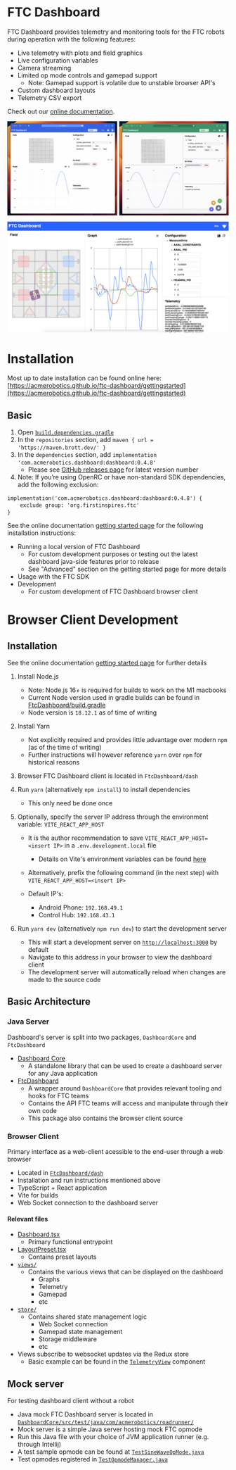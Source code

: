 # FTC Dashboard

FTC Dashboard provides telemetry and monitoring tools for the FTC robots during operation with the following features:

- Live telemetry with plots and field graphics
- Live configuration variables
- Camera streaming
- Limited op mode controls and gamepad support
  - Note: Gamepad support is volatile due to unstable browser API's
- Custom dashboard layouts
- Telemetry CSV export

Check out our [online documentation](https://acmerobotics.github.io/ftc-dashboard).

<p style="display: grid; grid-template-columns: 1fr 1fr; gap: 5px;">
  <img src="docs/images/readme-screenshot-2.jpg" />
  <img src="docs/images/readme-screenshot-1.jpg" /> 
</p>

![Dashboard Screenshot 3](docs/images/readme-screenshot-3.png)

# Installation

Most up to date installation can be found online here: [https://acmerobotics.github.io/ftc-dashboard/gettingstarted](https://acmerobotics.github.io/ftc-dashboard/gettingstarted)

## Basic

1. Open [`build.dependencies.gradle`](https://github.com/FIRST-Tech-Challenge/FtcRobotController/blob/master/build.dependencies.gradle)
2. In the `repositories` section, add `maven { url = 'https://maven.brott.dev/' }`
3. In the `dependencies` section, add `implementation 'com.acmerobotics.dashboard:dashboard:0.4.8'`
   - Please see [GitHub releases page](https://github.com/acmerobotics/ftc-dashboard/releases) for latest version number
4. Note: If you’re using OpenRC or have non-standard SDK dependencies, add the following exclusion:

```
implementation('com.acmerobotics.dashboard:dashboard:0.4.8') {
    exclude group: 'org.firstinspires.ftc'
}
```

See the online documentation [getting started page](https://acmerobotics.github.io/ftc-dashboard/gettingstarted) for the following installation instructions:

- Running a local version of FTC Dashboard
  - For custom development purposes or testing out the latest dashboard java-side features prior to release
  - See "Advanced" section on the getting started page for more details
- Usage with the FTC SDK
- Development
  - For custom development of FTC Dashboard browser client

# Browser Client Development

## Installation

See the online documentation [getting started page](https://acmerobotics.github.io/ftc-dashboard/gettingstarted) for further details

1. Install Node.js

   - Note: Node.js 16+ is required for builds to work on the M1 macbooks
   - Current Node version used in gradle builds can be found in [FtcDashboard/build.gradle](https://github.com/acmerobotics/ftc-dashboard/blob/8ac8b29257dede5f4a13c440fe6756efc270cbb8/FtcDashboard/build.gradle#L4)
   - Node version is `18.12.1` as of time of writing

2. Install Yarn

   - Not explicitly required and provides little advantage over modern `npm` (as of the time of writing)
   - Further instructions will however reference `yarn` over `npm` for historical reasons

3. Browser FTC Dashboard client is located in `FtcDashboard/dash`

4. Run `yarn` (alternatively `npm install`) to install dependencies

   - This only need be done once

5. Optionally, specify the server IP address through the environment variable: `VITE_REACT_APP_HOST`

   - It is the author recommendation to save `VITE_REACT_APP_HOST=<insert IP>` in a `.env.development.local` file

     - Details on Vite's environment variables can be found [here](https://vitejs.dev/guide/env-and-mode.html)

   - Alternatively, prefix the following command (in the next step) with `VITE_REACT_APP_HOST=<insert IP>`

   - Default IP's:
     - Android Phone: `192.168.49.1`
     - Control Hub: `192.168.43.1`

6. Run `yarn dev` (alternatively `npm run dev`) to start the development server

   - This will start a development server on [`http://localhost:3000`](http://localhost:3000) by default
   - Navigate to this address in your browser to view the dashboard client
   - The development server will automatically reload when changes are made to the source code

## Basic Architecture

### Java Server

Dashboard's server is split into two packages, `DashboardCore` and `FtcDashboard`

- [Dashboard Core](https://github.com/acmerobotics/ftc-dashboard/tree/master/DashboardCore/src/main/java/com/acmerobotics/dashboard)
  - A standalone library that can be used to create a dashboard server for any Java application
- [FtcDashboard](https://github.com/acmerobotics/ftc-dashboard/tree/master/FtcDashboard/src/main/java/com/acmerobotics/dashboard)
  - A wrapper around `DashboardCore` that provides relevant tooling and hooks for FTC teams
  - Contains the API FTC teams will access and manipulate through their own code
  - This package also contains the browser client source

### Browser Client

Primary interface as a web-client acessible to the end-user through a web browser

- Located in [`FtcDashboard/dash`](https://github.com/acmerobotics/ftc-dashboard/tree/master/FtcDashboard/dash)
- Installation and run instructions mentioned above
- TypeScript + React application
- Vite for builds
- Web Socket connection to the dashboard server

#### Relevant files

- [Dashboard.tsx](https://github.com/acmerobotics/ftc-dashboard/blob/master/FtcDashboard/dash/src/components/Dashboard/Dashboard.tsx)
  - Primary functional entrypoint
- [LayoutPreset.tsx](https://github.com/acmerobotics/ftc-dashboard/blob/master/FtcDashboard/dash/src/enums/LayoutPreset.tsx)
  - Contains preset layouts
- [`views/`](https://github.com/acmerobotics/ftc-dashboard/tree/master/FtcDashboard/dash/src/components/views)
  - Contains the various views that can be displayed on the dashboard
    - Graphs
    - Telemetry
    - Gamepad
    - etc
- [`store/`](https://github.com/acmerobotics/ftc-dashboard/tree/master/FtcDashboard/dash/src/store)
  - Contains shared state management logic
    - Web Socket connection
    - Gamepad state management
    - Storage middleware
    - etc
- Views subscribe to websocket updates via the Redux store
  - Basic example can be found in the [`TelemetryView`](https://github.com/acmerobotics/ftc-dashboard/blob/8ac8b29257dede5f4a13c440fe6756efc270cbb8/FtcDashboard/dash/src/components/views/TelemetryView.tsx#L21) component

## Mock server

For testing dashboard client without a robot

- Java mock FTC Dashboard server is located in [`DashboardCore/src/test/java/com/acmerobotics/roadrunner/`](https://github.com/acmerobotics/ftc-dashboard/blob/master/DashboardCore/src/test/java/com/acmerobotics/roadrunner/TestServer.java)
- Mock server is a simple Java server hosting mock FTC opmode
- Run this Java file with your choice of JVM application runner (e.g. through Intellij)
- A test sample opmode can be found at [`TestSineWaveOpMode.java`](https://github.com/acmerobotics/ftc-dashboard/blob/master/DashboardCore/src/test/java/com/acmerobotics/roadrunner/TestSineWaveOpMode.java)
- Test opmodes registered in [`TestOpmodeManager.java`](https://github.com/acmerobotics/ftc-dashboard/blob/8ac8b29257dede5f4a13c440fe6756efc270cbb8/DashboardCore/src/test/java/com/acmerobotics/roadrunner/testopmode/TestOpModeManager.java#L10)
